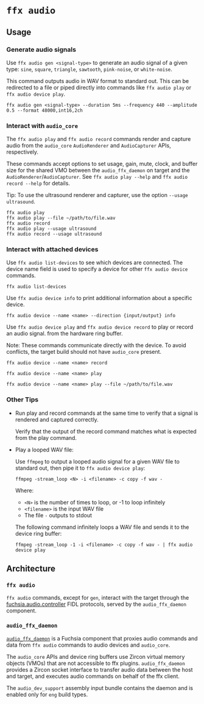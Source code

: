 # `ffx audio`

## Usage

### Generate audio signals

Use `ffx audio gen <signal-type>` to generate an audio signal of a given type:
`sine`, `square`, `triangle`, `sawtooth`, `pink-noise`, or `white-noise`.

This command outputs audio in WAV format to standard out. This can be redirected
to a file or piped directly into commands like `ffx audio play` or `ffx audio
device play`.

```posix-terminal
ffx audio gen <signal-type> --duration 5ms --frequency 440 --amplitude 0.5 --format 48000,int16,2ch
```

### Interact with `audio_core`

The `ffx audio play` and `ffx audio record` commands render and capture audio
from the `audio_core` `AudioRenderer` and `AudioCapturer` APIs, respectively.

These commands accept options to set usage, gain, mute, clock, and buffer size
for the shared VMO between the `audio_ffx_daemon` on target and the
`AudioRenderer`/`AudioCapturer`. See `ffx audio play --help` and
`ffx audio record --help` for details.

Tip: To use the ultrasound renderer and capturer, use the option `--usage
ultrasound`.

```posix-terminal
ffx audio play
ffx audio play --file ~/path/to/file.wav
ffx audio record
ffx audio play --usage ultrasound
ffx audio record --usage ultrasound
```

### Interact with attached devices

Use `ffx audio list-devices` to see which devices are connected. The device name
field is used to specify a device for other `ffx audio device` commands.

```posix-terminal
ffx audio list-devices
```

Use `ffx audio device info` to print additional information about a specific
device.

```posix-terminal
ffx audio device --name <name> --direction {input/output} info
```

Use `ffx audio device play` and `ffx audio device record` to play or record an
audio signal. from the hardware ring buffer.

Note: These commands communicate directly with the device. To avoid conflicts,
the target build should not have `audio_core` present.

```posix-terminal
ffx audio device --name <name> record
```

```posix-terminal
ffx audio device --name <name> play
```

```posix-terminal
ffx audio device --name <name> play --file ~/path/to/file.wav
```

### Other Tips

* Run play and record commands at the same time to verify that a signal is
  rendered and captured correctly.

  Verify that the output of the record command matches what is expected from
  the play command.

* Play a looped WAV file:

  Use `ffmpeg` to output a looped audio signal for a given WAV file to standard
  out, then pipe it to `ffx audio device play`:

  ```posix-terminal
  ffmpeg -stream_loop <N> -i <filename> -c copy -f wav -
  ```

  Where:

  * `<N>` is the number of times to loop, or -1 to loop infinitely
  * `<filename>` is the input WAV file
  * The file `-` outputs to stdout

  The following command infinitely loops a WAV file and sends it to the device
  ring buffer:

  ```posix-terminal
  ffmpeg -stream_loop -1 -i <filename> -c copy -f wav - | ffx audio device play
  ```

## Architecture

### `ffx audio`

`ffx audio` commands, except for `gen`, interact with the target through the
[fuchsia.audio.controller][fidl-fuchsia-audio-controller] FIDL protocols, served
by the `audio_ffx_daemon` component.

### `audio_ffx_daemon`

[`audio_ffx_daemon`][ffxdaemon] is a Fuchsia component that proxies audio
commands and data from `ffx audio` commands to audio devices and `audio_core`.

The `audio_core` APIs and device ring buffers use Zircon virtual memory objects
(VMOs) that are not accessible to ffx plugins. `audio_ffx_daemon` provides
a Zircon socket interface to transfer audio data between the host and target,
and executes audio commands on behalf of the ffx client.

The `audio_dev_support` assembly input bundle contains the daemon and is enabled
only for `eng` build types.

[fidl-fuchsia-audio-controller]: //sdk/fidl/fuchsia.audio.controller
[ffxdaemon]: //src/media/audio/services/ffxdaemon
